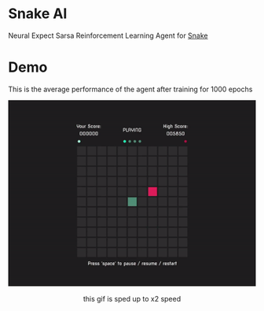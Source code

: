 # Snake AI
Neural Expect Sarsa Reinforcement Learning Agent for <a href='https://github.com/lochungtin/snake'>Snake</a>

# Demo
This is the average performance of the agent after training for 1000 epochs

<p align='center'>
    <img src='./img/demo.gif'>
</p>
<p align='center'>
    this gif is sped up to x2 speed
</p>


